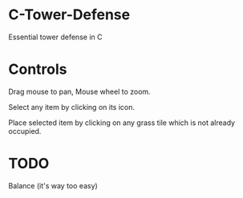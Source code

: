 # C-Tower-Defense
Essential tower defense in C

# Controls

Drag mouse to pan, Mouse wheel to zoom.

Select any item by clicking on its icon.

Place selected item by clicking on any grass tile which is not already occupied.

# TODO

Balance (it's way too easy)
